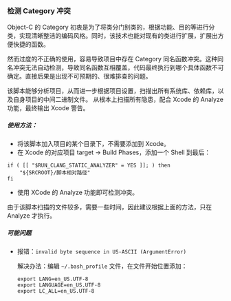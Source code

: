 
### 检测 Category 冲突

Object-C 的 Category 初衷是为了将类分门别类的，根据功能、目的等进行分类，实现清晰整洁的编码风格。同时，该技术也能对现有的类进行扩展，扩展出方便快捷的函数。

然而过度的不正确的使用，容易导致项目中存在 Category 同名函数冲突。这种同名冲突无法自动检测，导致同名函数互相覆盖，代码最终执行到哪个具体函数不可确定。直接后果是出现不可预期的、很难排查的问题。

该脚本能够分析项目，从而进一步根据项目设置，扫描出所有系统库、依赖库，以及自身项目的中间二进制文件。
从根本上扫描所有隐患，配合 Xcode 的 Analyze 功能，最终输出 Xcode 警告。

##### 使用方法：

- 将该脚本加入项目的某个目录下，不需要添加到 Xcode。
- 在 Xcode 的对应项目 target -> Build Phases，添加一个 Shell 到最后：

```
if ( [[ "$RUN_CLANG_STATIC_ANALYZER" = YES ]]; ) then
	"${SRCROOT}/脚本相对路径"
fi
```
- 使用 XCode 的 Analyze 功能即可检测冲突。

由于该脚本扫描的文件较多，需要一些时间，因此建议根据上面的方法，只在 Analyze 才执行。


##### 可能问题

- 报错：`invalid byte sequence in US-ASCII (ArgumentError)`

    解决办法：编辑 `~/.bash_profile` 文件，在文件开始位置添加：
    ```
    export LANG=en_US.UTF-8
    export LANGUAGE=en_US.UTF-8
    export LC_ALL=en_US.UTF-8 
    ```